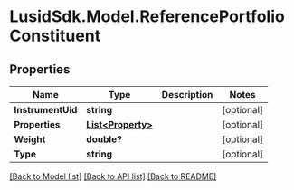 # LusidSdk.Model.ReferencePortfolioConstituent
## Properties

Name | Type | Description | Notes
------------ | ------------- | ------------- | -------------
**InstrumentUid** | **string** |  | [optional] 
**Properties** | [**List&lt;Property&gt;**](Property.md) |  | [optional] 
**Weight** | **double?** |  | [optional] 
**Type** | **string** |  | [optional] 

[[Back to Model list]](../README.md#documentation-for-models) [[Back to API list]](../README.md#documentation-for-api-endpoints) [[Back to README]](../README.md)


